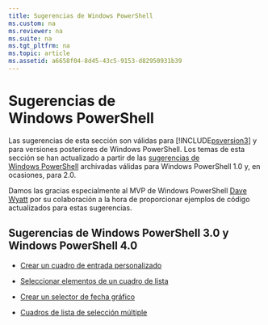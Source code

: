 ```yaml
---
title: Sugerencias de Windows PowerShell
ms.custom: na
ms.reviewer: na
ms.suite: na
ms.tgt_pltfrm: na
ms.topic: article
ms.assetid: a6658f04-8d45-43c5-9153-d82950931b39
---
```

# Sugerencias de Windows PowerShell
Las sugerencias de esta sección son válidas para [!INCLUDE[psversion3](../Token/psversion3_md.md)] y para versiones posteriores de Windows PowerShell. Los temas de esta sección se han actualizado a partir de las [sugerencias de Windows PowerShell](http://technet.microsoft.com/library/hh848797.aspx) archivadas válidas para Windows PowerShell 1.0 y, en ocasiones, para 2.0.

Damos las gracias especialmente al MVP de Windows PowerShell [Dave Wyatt](http://mvp.microsoft.com/mvp/Dave%20Wyatt-5000730) por su colaboración a la hora de proporcionar ejemplos de código actualizados para estas sugerencias.

## Sugerencias de Windows PowerShell 3.0 y Windows PowerShell 4.0

-   [Crear un cuadro de entrada personalizado](../Topic/Creating-a-Custom-Input-Box.md)

-   [Seleccionar elementos de un cuadro de lista](../Topic/Selecting-Items-from-a-List-Box.md)

-   [Crear un selector de fecha gráfico](../Topic/Creating-a-Graphical-Date-Picker.md)

-   [Cuadros de lista de selección múltiple](../Topic/Multiple-selection-List-Boxes.md)



<!--HONumber=Apr16_HO1-->


